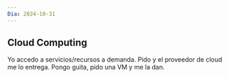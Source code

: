 ```yaml
---
Dia: 2024-10-31
---
```


## Cloud Computing 
Yo accedo a servicios/recursos a demanda. Pido y el proveedor de cloud me lo entrega.
Pongo guita, pido una VM y me la dan.